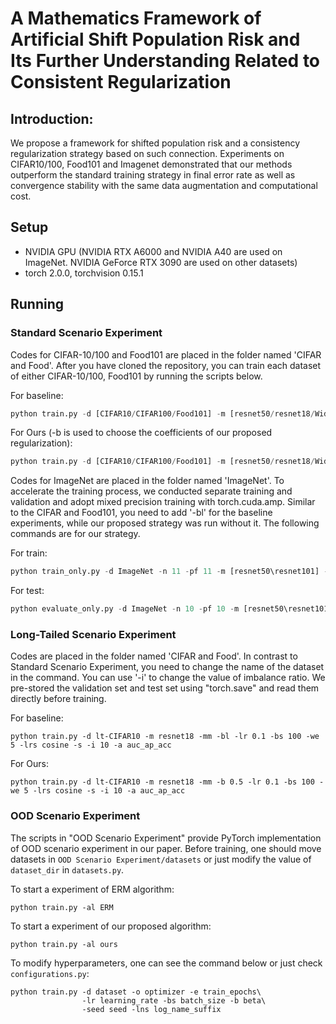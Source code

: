 # A Mathematics Framework of Artificial Shift Population Risk and Its Further Understanding Related to Consistent Regularization



## Introduction:

We propose a framework for shifted population risk and a consistency regularization strategy based on such connection. Experiments on CIFAR10/100, Food101 and Imagenet demonstrated that our methods outperform the standard training strategy in final error rate as well as convergence stability with the same data augmentation and computational cost.



## Setup

- NVIDIA GPU (NVIDIA RTX A6000 and NVIDIA A40 are used on ImageNet. NVIDIA GeForce RTX 3090 are used on other datasets)
- torch 2.0.0,  torchvision 0.15.1



## Running

### Standard Scenario Experiment

Codes for CIFAR-10/100 and Food101 are placed in the folder named 'CIFAR and Food'. After you have cloned the repository, you can train each dataset of either CIFAR-10/100, Food101 by running the scripts below.

For baseline: 

```python
python train.py -d [CIFAR10/CIFAR100/Food101] -m [resnet50/resnet18/WideResNet-40-2/WideResNet-28-10] -mm -bl -lr 0.1 -bs [100/128] -we [5/10] -lrs cosine -s
```

For Ours (-b is used to choose the coefficients of our proposed regularization): 

```python
python train.py -d [CIFAR10/CIFAR100/Food101] -m [resnet50/resnet18/WideResNet-40-2/WideResNet-28-10] -mm -lr 0.1 -bs [100/128] -we [5/10] -lrs cosine -s -b 0.5
```



Codes for ImageNet are placed in the folder named 'ImageNet'. To accelerate the training process, we conducted separate training and validation and adopt mixed precision training with torch.cuda.amp. Similar to the CIFAR and Food101, you need to add '-bl' for the baseline experiments, while our proposed strategy was run without it. The following commands are for our strategy.

For train:

```python
python train_only.py -d ImageNet -n 11 -pf 11 -m [resnet50\resnet101] -lr [0.1/0.075] -lrs milestone -bs [256/192] -we 10 -a common_top_5 -b 0.5 -s
```

For test:

```python
python evaluate_only.py -d ImageNet -n 10 -pf 10 -m [resnet50\resnet101] -lrs milestone -bs 256 -we 10 -a common_top_5 -b 0.5 -e 200 -s
```



### Long-Tailed Scenario Experiment

Codes are placed in the folder named 'CIFAR and Food'. In contrast to Standard Scenario Experiment, you need to change the name of the dataset in the command. You can use '-i' to change the value of  imbalance ratio. We pre-stored the validation set and test set using "torch.save" and read them directly before training. 

For baseline:

```
python train.py -d lt-CIFAR10 -m resnet18 -mm -bl -lr 0.1 -bs 100 -we 5 -lrs cosine -s -i 10 -a auc_ap_acc
```

For Ours:

```
python train.py -d lt-CIFAR10 -m resnet18 -mm -b 0.5 -lr 0.1 -bs 100 -we 5 -lrs cosine -s -i 10 -a auc_ap_acc
```



### OOD Scenario Experiment

The scripts in "OOD Scenario Experiment" provide PyTorch implementation of OOD scenario experiment in our paper. Before training, one should move datasets in `OOD Scenario Experiment/datasets` or just modify the value of `dataset_dir` in `datasets.py`.

To start a experiment of ERM algorithm:

```
python train.py -al ERM
```

To start a experiment of our proposed algorithm:

```
python train.py -al ours
```

To modify hyperparameters, one can see the command below or just check `configurations.py`:

```
python train.py -d dataset -o optimizer -e train_epochs\
                -lr learning_rate -bs batch_size -b beta\
                -seed seed -lns log_name_suffix
```


